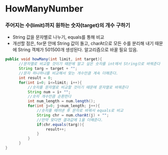 # HowManyNumber

### 주어지는 수(limit)까지 원하는 숫자(target)의 개수 구하기

- String 값을 문자별로 나누기, equals를 통해 비교
- 개선할 점은, for문 안에 String 값이 돌고, charAt으로 모든 수를 분리해 내기 때문에 String 객체가 501500개 생성된다. 알고리즘으로 바꿀 필요 있음.

```java
public void howMany(int limit, int target){
      //문자열로 비교할 것이기 때문에 알고 싶은 숫자를 int에서 String으로 바꿔준다
      String targ = target + "";
      //문자 하나하나를 비교해서 맞는 개수만큼 계속 더해준다.
      int result = 0;
      for(int i=0; i<=limit; i++){
          //숫자를 문자열로 비교할 것이기 때문에 문자열로 바꿔준다
          String num = i+ "";
          //숫자 개수만큼 순환한다
          int num_length = num.length();
          for(int j=0; j<num_length; j++){
              //숫자를 떼어낸 후 문자로 바꿔서 equals로 비교
              String chr = num.charAt(j) + "";
              //만약 맞다면 결과값에 1을 더해준다.
              if(chr.equals(targ)){
                  result++;
              }
          }
      }
}
```
